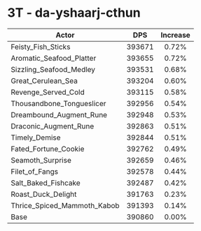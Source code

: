 # 3T - da-yshaarj-cthun
| Actor | DPS | Increase |
|---|:---:|:---:|
|Feisty_Fish_Sticks|393671|0.72%|
|Aromatic_Seafood_Platter|393655|0.72%|
|Sizzling_Seafood_Medley|393531|0.68%|
|Great_Cerulean_Sea|393204|0.60%|
|Revenge_Served_Cold|393115|0.58%|
|Thousandbone_Tongueslicer|392956|0.54%|
|Dreambound_Augment_Rune|392948|0.53%|
|Draconic_Augment_Rune|392863|0.51%|
|Timely_Demise|392844|0.51%|
|Fated_Fortune_Cookie|392762|0.49%|
|Seamoth_Surprise|392659|0.46%|
|Filet_of_Fangs|392578|0.44%|
|Salt_Baked_Fishcake|392487|0.42%|
|Roast_Duck_Delight|391763|0.23%|
|Thrice_Spiced_Mammoth_Kabob|391393|0.14%|
|Base|390860|0.00%|

